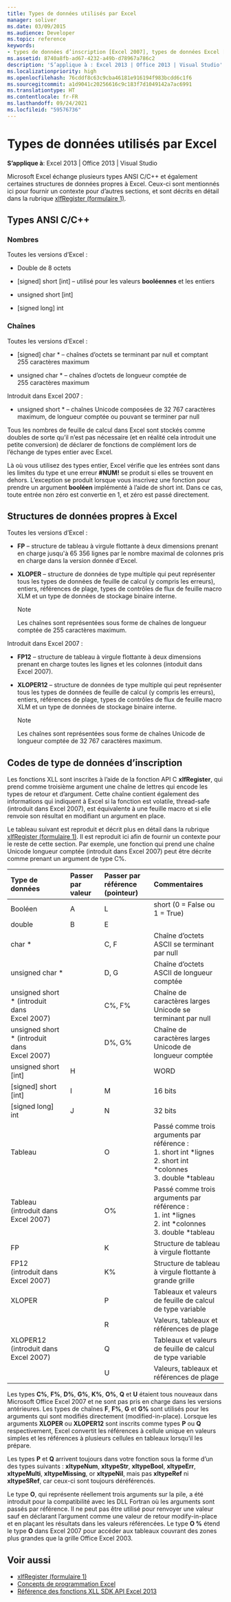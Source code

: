```yaml
---
title: Types de données utilisés par Excel
manager: soliver
ms.date: 03/09/2015
ms.audience: Developer
ms.topic: reference
keywords:
- types de données d’inscription [Excel 2007], types de données Excel [Excel 2007], chaînes [Excel 2007], nombres [Excel 2007], structures de données [Excel 2007], types de données [Excel 2007]
ms.assetid: 8740a8fb-ad67-4232-a49b-d78967a786c2
description: 'S’applique à : Excel 2013 | Office 2013 | Visual Studio'
ms.localizationpriority: high
ms.openlocfilehash: 76cddf8c63c9cba46181e916194f983bcdd6c1f6
ms.sourcegitcommit: a1d9041c20256616c9c183f7d1049142a7ac6991
ms.translationtype: HT
ms.contentlocale: fr-FR
ms.lasthandoff: 09/24/2021
ms.locfileid: "59576736"
---
```

# <a name="data-types-used-by-excel"></a>Types de données utilisés par Excel

**S’applique à**: Excel 2013 | Office 2013 | Visual Studio 
  
Microsoft Excel échange plusieurs types ANSI C/C++ et également certaines structures de données propres à Excel. Ceux-ci sont mentionnés ici pour fournir un contexte pour d’autres sections, et sont décrits en détail dans la rubrique [xlfRegister (formulaire 1)](xlfregister-form-1.md). 
  
## <a name="ansi-cc-types"></a>Types ANSI C/C++

### <a name="numbers"></a>Nombres

Toutes les versions d’Excel :
  
- Double de 8 octets
    
- [signed] short [int] &ndash; utilisé pour les valeurs **booléennes** et les entiers 
    
- unsigned short [int]
    
- [signed long] int
    
### <a name="strings"></a>Chaînes

Toutes les versions d’Excel :
  
- [signed] char \* &ndash; chaînes d’octets se terminant par null et comptant 255 caractères maximum
    
- unsigned char \* &ndash; chaînes d’octets de longueur comptée de 255 caractères maximum
    
Introduit dans Excel 2007 :
  
- unsigned short \* &ndash; chaînes Unicode composées de 32 767 caractères maximum, de longueur comptée ou pouvant se terminer par null
    
Tous les nombres de feuille de calcul dans Excel sont stockés comme doubles de sorte qu’il n’est pas nécessaire (et en réalité cela introduit une petite conversion) de déclarer de fonctions de complément lors de l’échange de types entier avec Excel.
  
Là où vous utilisez des types entier, Excel vérifie que les entrées sont dans les limites du type et une erreur **#NUM!** se produit si elles se trouvent en dehors. L’exception se produit lorsque vous inscrivez une fonction pour prendre un argument **booléen** implémenté à l’aide de short int. Dans ce cas, toute entrée non zéro est convertie en 1, et zéro est passé directement. 
  
## <a name="excel-specific-data-structures"></a>Structures de données propres à Excel

Toutes les versions d’Excel :
  
- **FP** &ndash; structure de tableau à virgule flottante à deux dimensions prenant en charge jusqu'à 65 356 lignes par le nombre maximal de colonnes pris en charge dans la version donnée d’Excel. 
    
- **XLOPER** &ndash; structure de données de type multiple qui peut représenter tous les types de données de feuille de calcul (y compris les erreurs), entiers, références de plage, types de contrôles de flux de feuille macro XLM et un type de données de stockage binaire interne. 
    
   > [!NOTE]
   > Les chaînes sont représentées sous forme de chaînes de longueur comptée de 255 caractères maximum. 
  
Introduit dans Excel 2007 :
  
- **FP12** &ndash; structure de tableau à virgule flottante à deux dimensions prenant en charge toutes les lignes et les colonnes (intoduit dans Excel 2007). 
    
- **XLOPER12** &ndash; structure de données de type multiple qui peut représenter tous les types de données de feuille de calcul (y compris les erreurs), entiers, références de plage, types de contrôles de flux de feuille macro XLM et un type de données de stockage binaire interne. 
    
   > [!NOTE]
   > Les chaînes sont représentées sous forme de chaînes Unicode de longueur comptée de 32 767 caractères maximum. 
  
## <a name="registration-data-type-codes"></a>Codes de type de données d’inscription

Les fonctions XLL sont inscrites à l’aide de la fonction API C **xlfRegister**, qui prend comme troisième argument une chaîne de lettres qui encode les types de retour et d’argument. Cette chaîne contient également des informations qui indiquent à Excel si la fonction est volatile, thread-safe (introduit dans Excel 2007), est équivalente à une feuille macro et si elle renvoie son résultat en modifiant un argument en place.
  
Le tableau suivant est reproduit et décrit plus en détail dans la rubrique [xlfRegister (formulaire 1)](xlfregister-form-1.md). Il est reproduit ici afin de fournir un contexte pour le reste de cette section. Par exemple, une fonction qui prend une chaîne Unicode longueur comptée (introduit dans Excel 2007) peut être décrite comme prenant un argument de type C%. 
  
|Type de données|Passer par valeur|Passer par référence (pointeur)|Commentaires|
|:-----|:-----|:-----|:-----|
|Booléen  <br/> |A  <br/> |L  <br/> |short (0 = False ou 1 = True)  <br/> |
|double  <br/> |B  <br/> |E  <br/> ||
|char \*  <br/> ||C, F  <br/> |Chaîne d’octets ASCII se terminant par null  <br/> |
|unsigned char \*  <br/> ||D, G  <br/> |Chaîne d’octets ASCII de longueur comptée  <br/> |
|unsigned short \* (introduit dans Excel 2007)  <br/> ||C%, F%  <br/> |Chaîne de caractères larges Unicode se terminant par null  <br/> |
|unsigned short \* (introduit dans Excel 2007)  <br/> ||D%, G%  <br/> |Chaîne de caractères larges Unicode de longueur comptée  <br/> |
|unsigned short [int]  <br/> |H  <br/> ||WORD  <br/> |
|[signed] short [int]  <br/> |I  <br/> |M  <br/> |16 bits  <br/> |
|[signed long] int  <br/> |J  <br/> |N  <br/> |32 bits  <br/> |
|Tableau  <br/> ||O  <br/> | Passé comme trois arguments par référence :  <br/>1. short int \*lignes  <br/>2. short int \*colonnes  <br/>3. double \*tableau  <br/> |
|Tableau  <br/> (introduit dans Excel 2007)  <br/> ||O%  <br/> | Passé comme trois arguments par référence :  <br/>1. int \*lignes  <br/>2. int \*colonnes  <br/>3. double \*tableau  <br/> |
|FP  <br/> ||K  <br/> |Structure de tableau à virgule flottante  <br/> |
|FP12  <br/> (introduit dans Excel 2007)  <br/> ||K%  <br/> |Structure de tableau à virgule flottante à grande grille  <br/> |
|XLOPER  <br/> ||P  <br/> |Tableaux et valeurs de feuille de calcul de type variable  <br/> |
|||R  <br/> |Valeurs, tableaux et références de plage  <br/> |
|XLOPER12  <br/> (introduit dans Excel 2007)  <br/> ||Q  <br/> |Tableaux et valeurs de feuille de calcul de type variable  <br/> |
|||U  <br/> |Valeurs, tableaux et références de plage  <br/> |
   
Les types **C%**, **F%**, **D%**, **G%**, **K%**, **O%**, **Q** et **U** étaient tous nouveaux dans Microsoft Office Excel 2007 et ne sont pas pris en charge dans les versions antérieures. Les types de chaînes **F**, **F%**, **G** et **G%** sont utilisés pour les arguments qui sont modifiés directement (modified-in-place). Lorsque les arguments **XLOPER** ou **XLOPER12** sont inscrits comme types **P** ou **Q** respectivement, Excel convertit les références à cellule unique en valeurs simples et les références à plusieurs cellules en tableaux lorsqu’il les prépare. 
  
Les types **P** et **Q** arrivent toujours dans votre fonction sous la forme d’un des types suivants : **xltypeNum**, **xltypeStr**, **xltypeBool**, **xltypeErr**, **xltypeMulti**, **xltypeMissing**, or **xltypeNil**, mais pas **xltypeRef** ni **xltypeSRef**, car ceux-ci sont toujours déréférencés. 
  
Le type **O**, qui représente réellement trois arguments sur la pile, a été introduit pour la compatibilité avec les DLL Fortran où les arguments sont passés par référence. Il ne peut pas être utilisé pour renvoyer une valeur sauf en déclarant l’argument comme une valeur de retour modify-in-place et en plaçant les résultats dans les valeurs référencées. Le type **O %** étend le type **O** dans Excel 2007 pour accéder aux tableaux couvrant des zones plus grandes que la grille Office Excel 2003. 
  
## <a name="see-also"></a>Voir aussi

- [xlfRegister (formulaire 1)](xlfregister-form-1.md)
- [Concepts de programmation Excel](excel-programming-concepts.md)
- [Référence des fonctions XLL SDK API Excel 2013](excel-xll-sdk-api-function-reference.md)

